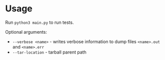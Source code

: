 # Usage

Run `python3 main.py` to run tests.

Optional arguments:
- `--verbose <name>` - writes verbose information to dump files `<name>.out` and `<name>.err`
- `--tar-location` - tarball parent path
